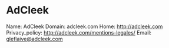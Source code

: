 
# AdCleek

Name: AdCleek
Domain: adcleek.com
Home: http://adcleek.com
Privacy_policy: http://adcleek.com/mentions-legales/
Email: gleflaive@adcleek.com
